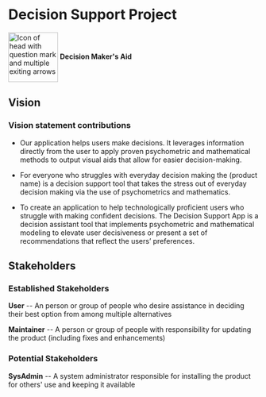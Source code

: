 
# Decision Support Project

<img src="multipleAlternatives.png" alt="Icon of head with question mark and multiple exiting arrows" width="100" valign="middle"> <b>Decision Maker's Aid</b>

## Vision

### Vision statement contributions


- Our application helps users make decisions. It leverages information directly from the user to apply proven psychometric and mathematical methods to output visual aids that allow for easier decision-making.

- For everyone who struggles with everyday decision making the (product name) is a decision support tool that takes the stress out of everyday decision making via the use of psychometrics and mathematics.

- To create an application to help technologically proficient users who struggle with making confident decisions. The Decision Support App is a decision assistant tool that implements psychometric and mathematical modeling to elevate user decisiveness or present a set of recommendations that reflect the users’ preferences.

## Stakeholders

### Established Stakeholders

**User** -- An person or group of people who desire assistance in deciding their best option from among multiple alternatives

**Maintainer** -- A person or group of people with responsibility for updating the product (including fixes and enhancements)

### Potential Stakeholders

**SysAdmin** -- A system administrator responsible for installing the product for others' use and keeping it available
